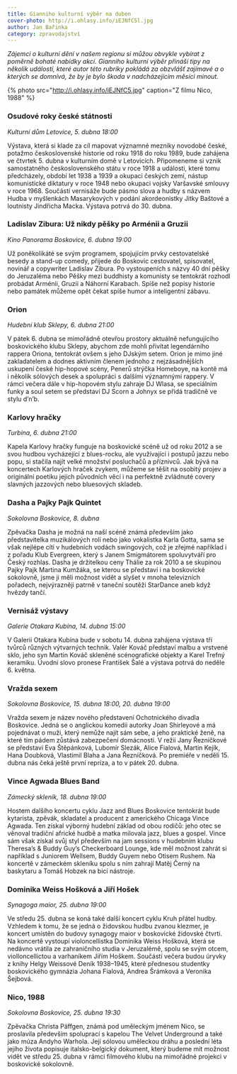 ```yaml
---
title: Gianniho kulturní výběr na duben
cover-photo: http://i.ohlasy.info/iEJNfC5l.jpg
author: Jan Bařinka
category: zpravodajství
---
```


*Zájemci o kulturní dění v našem regionu si můžou obvykle vybírat z poměrně bohaté nabídky akcí. Gianniho kulturní výběr přináší tipy na několik událostí, které autor této rubriky pokládá za obzvlášť zajímavé a o kterých se domnívá, že by je bylo škoda v nadcházejícím měsíci minout.*

{% photo src="http://i.ohlasy.info/iEJNfC5.jpg" caption="Z filmu Nico, 1988" %}

### Osudové roky české státnosti

*Kulturní dům Letovice, 5. dubna 18:00*

Výstava, která si klade za cíl mapovat významné mezníky novodobé české, potažmo československé historie od roku 1918 do roku 1989, bude zahájena ve čtvrtek 5. dubna v kulturním domě v Letovicích. Připomeneme si vznik samostatného československého státu v roce 1918 a události, které tomu předcházely, období let 1938 a 1939 a okupaci českých zemí, nástup komunistické diktatury v roce 1948 nebo okupaci vojsky Varšavské smlouvy v roce 1968. Součástí vernisáže bude pásmo slova a hudby s názvem Hudba v myšlenkách Masarykových v podání akordeonistky Jitky Baštové a loutnisty Jindřicha Macka. Výstava potrvá do 30. dubna.

### Ladislav Zibura: Už nikdy pěšky po Arménii a Gruzii

*Kino Panorama Boskovice, 6. dubna 19:00*

Už poněkolikáté se svým programem, spojujícím prvky cestovatelské besedy a stand-up comedy, přijede do Boskovic cestovatel, spisovatel, novinář a copywriter Ladislav Zibura. Po vystoupeních s názvy 40 dní pěšky do Jeruzaléma nebo Pěšky mezi buddhisty a komunisty se tentokrát rozhodl probádat Arménii, Gruzii a Náhorní Karabach. Spíše než popisy historie nebo památek můžeme opět čekat spíše humor a inteligentní zábavu.

### Orion

*Hudební klub Sklepy, 6. dubna 21:00*

V pátek 6. dubna se mimořádně otevřou prostory aktuálně nefungujícího boskovického klubu Sklepy, abychom zde mohli přivítat legendárního rappera Oriona, tentokrát ovšem s jeho DJským setem. Orion je mimo jiné zakladatelem a dodnes aktivním členem jednoho z nejzásadnějších uskupení české hip-hopové scény, Penerů strýčka Homeboye, na kontě má i několik sólových desek a spolupráci s dalšími významnými rappery. V rámci večera dále v hip-hopovém stylu zahraje DJ Wlasa, se speciálním funky a soul setem se představí DJ Scorn a Johnyx se přidá tradičně ve stylu d’n’b.

### Karlovy hračky

*Turbína, 6. dubna 21:00*

Kapela Karlovy hračky funguje na boskovické scéně už od roku 2012 a se svou hudbou vycházející z blues-rocku, ale využívající i postupů jazzu nebo popu, si stačila najít velké množství posluchačů a příznivců. Jak bývá na koncertech Karlových hraček zvykem, můžeme se těšit na osobitý projev a originální poetiku jejich původních věcí i na perfektně zvládnuté covery slavných jazzových nebo bluesových skladeb.

### Dasha a Pajky Pajk Quintet

*Sokolovna Boskovice, 8. dubna*

Zpěvačka Dasha je možná na naší scéně známá především jako představitelka muzikálových rolí nebo jako vokalistka Karla Gotta, sama se však nejlépe cítí v hudebních vodách swingových, což je zřejmé například i z pořadu Klub Evergreen, který s Janem Smigmátorem spoluvytváří pro Český rozhlas. Dasha je držitelkou ceny Thálie za rok 2010 a se skupinou Pajky Pajk Martina Kumžáka, se kterou se představí i na boskovické sokolovně, jsme ji měli možnost vidět a slyšet v mnoha televizních pořadech, nejvýrazněji patrně v taneční soutěži StarDance aneb když hvězdy tančí.

### Vernisáž výstavy

*Galerie Otakara Kubína, 14. dubna 15:00*

V Galerii Otakara Kubína bude v sobotu 14. dubna zahájena výstava tří tvůrců různých výtvarných technik. Valér Kováč představí malbu a vrstvené sklo, jeho syn Martin Kováč skleněné scénografické objekty a Karel Trefný keramiku. Úvodní slovo pronese František Šalé a výstava potrvá do neděle 6. května.

### Vražda sexem

*Sokolovna Boskovice, 15. dubna 18:00, 20. dubna 19:00*

Vražda sexem je název nového představení Ochotnického divadla Boskovice. Jedná se o anglickou komedii autorky Joan Shirleyové a má pojednávat o muži, který nemůže najít sám sebe, a jeho praktické ženě, na které tím pádem zůstává zabezpečení domácnosti. V režii Jany Řezníčkové se představí Eva Štěpánková, Lubomír Slezák, Alice Fialová, Martin Kejík, Hana Doubková, Vlastimil Blaha a Jana Řezníčková. Po premiéře v neděli 15. dubna nás čeká ještě první repríza, a to v pátek 20. dubna.

### Vince Agwada Blues Band

*Zámecký skleník, 18. dubna 19:00*

Hostem dalšího koncertu cyklu Jazz and Blues Boskovice tentokrát bude kytarista, zpěvák, skladatel a producent z amerického Chicaga Vince Agwada. Ten získal výborný hudební základ od obou rodičů: jeho otec se věnoval tradiční africké hudbě a matka milovala jazz, blues a gospel. Vince sám však získal svůj styl především na jam sessions v hudebním klubu Theresa’s & Buddy Guy’s Checkerboard Lounge, kde měl možnost zahrát si například s Juniorem Wellsem, Buddy Guyem nebo Otisem Rushem. Na koncertě v zámeckém skleníku spolu s ním zahrají Matěj Černý na baskytaru a Tomáš Hobzek na bicí nástroje.

### Dominika Weiss Hošková a Jiří Hošek

*Synagoga maior, 25. dubna 19:00*

Ve středu 25. dubna se koná také další koncert cyklu Kruh přátel hudby. Vzhledem k tomu, že se jedná o židovskou hudbu zvanou klezmer, je koncert umístěn do budovy synagogy maior v boskovické židovské čtvrti. Na koncertě vystoupí violoncellistka Dominika Weiss Hošková, která se nedávno vrátila ze zahraničního studia v Jeruzalémě, spolu se svým otcem, violloncellictou a varhaníkem Jiřím Hoškem. Součástí večera budou úryvky z knihy Helgy Weissové Deník 1938–1945, které přednesou studentky boskovického gymnázia Johana Fialová, Andrea Šrámková a Veronika Šejbová.

### Nico, 1988

*Sokolovna Boskovice, 25. dubna 19:30*

Zpěvačka Christa Päffgen, známá pod uměleckým jménem Nico, se proslavila především spoluprací s kapelou The Velvet Underground a také jako múza Andyho Warhola. Její sólovou uměleckou dráhu a poslední léta jejího života popisuje italsko-belgický dokument, který budeme mít možnost vidět ve středu 25. dubna v rámci filmového klubu na mimořádné projekci v boskovické sokolovně.